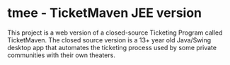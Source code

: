 # tmee - TicketMaven JEE version
This project is a web version of a closed-source Ticketing Program called TicketMaven. The closed source version is a 13+ year old Java/Swing desktop app
that automates the ticketing process used by some private communities with their own theaters.
